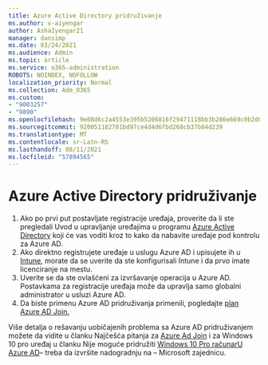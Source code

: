 ```yaml
---
title: Azure Active Directory pridruživanje
ms.author: v-aiyengar
author: AshaIyengar21
manager: dansimp
ms.date: 03/24/2021
ms.audience: Admin
ms.topic: article
ms.service: o365-administration
ROBOTS: NOINDEX, NOFOLLOW
localization_priority: Normal
ms.collection: Adm_O365
ms.custom:
- "9003257"
- "9890"
ms.openlocfilehash: 9e08d6c2a4553e395b5206816f29471118bb3b286e669c0b2d07a740e2a3c749
ms.sourcegitcommit: 920051182781bd97ce4d4d6fbd268cb37b84d239
ms.translationtype: MT
ms.contentlocale: sr-Latn-RS
ms.lasthandoff: 08/11/2021
ms.locfileid: "57894565"
---
```

# <a name="azure-active-directory-join"></a>Azure Active Directory pridruživanje

1. Ako po prvi put postavljate registracije uređaja, proverite da li ste pregledali Uvod u upravljanje uređajima u programu [Azure Active Directory](https://docs.microsoft.com/azure/active-directory/devices/overview) koji će vas voditi kroz to kako da nabavite uređaje pod kontrolu za Azure AD. 
1. Ako direktno registrujete uređaje u uslugu Azure AD i upisujete ih u [Intune,](https://docs.microsoft.com/mem/intune/enrollment/device-enrollment) morate [](https://docs.microsoft.com/mem/intune/fundamentals/licenses-assign) da se uverite da ste konfigurisali Intune i da prvo imate licenciranje na mestu.
1. Uverite se da ste ovlašćeni za izvršavanje operacija u Azure AD. Postavkama za registracije uređaja može da upravlja samo globalni administrator u usluzi Azure AD.
1. Da biste primenu Azure AD pridruživanja primenili, pogledajte [plan Azure AD Join.](https://docs.microsoft.com/azure/active-directory/devices/azureadjoin-plan)

Više detalja o rešavanju uobičajenih problema sa Azure AD pridruživanjem možete da vidite u članku Najčešća pitanja za [Azure Ad Join](https://docs.microsoft.com/azure/active-directory/devices/faq) i za Windows 10 pro uređaj u članku Nije moguće pridružiti [Windows 10 Pro računarU Azure AD](https://answers.microsoft.com/en-us/msoffice/forum/msoffice_install-mso_win10-mso_365hp/unable-to-join-windows-10-pro-machine-to-azure-ad/abb1ca7d-b317-45ec-a628-e1c10eae2900)– treba da izvršite nadogradnju na – Microsoft zajednicu.
